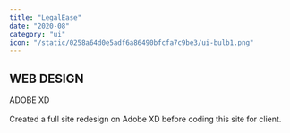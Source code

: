 ```yaml
---
title: "LegalEase"
date: "2020-08"
category: "ui"
icon: "/static/0258a64d0e5adf6a86490bfcfa7c9be3/ui-bulb1.png"
---
```


## WEB DESIGN

ADOBE XD
<br><br>
Created a full site redesign on Adobe XD before coding this site for client.